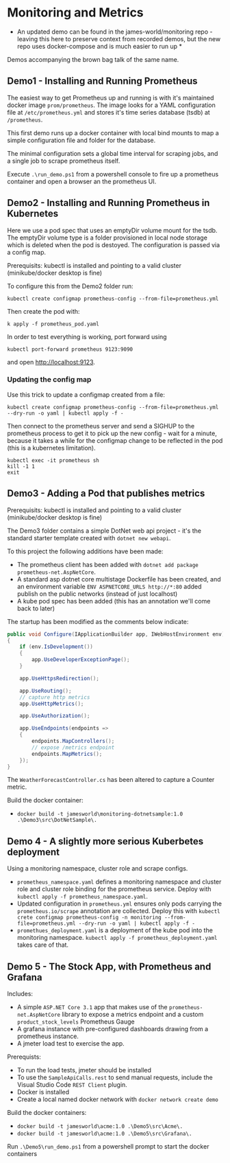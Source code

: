 # Monitoring and Metrics

* An updated demo can be found in the james-world/monitoring repo - leaving this here to preserve context from recorded demos, but the new repo uses docker-compose and is much easier to run up *

Demos accompanying the brown bag talk of the same name.

## Demo1 - Installing and Running Prometheus

The easiest way to get Prometheus up and running is with it's maintained docker image `prom/prometheus`. The image looks for a YAML configuration file at `/etc/prometheus.yml` and stores it's time series database (tsdb) at `/prometheus`.

This first demo runs up a docker container with local bind mounts to map a simple configuration file and folder for the database.

The minimal configuration sets a global time interval for scraping jobs, and a single job to scrape prometheus itself.

Execute `.\run_demo.ps1` from a powershell console to fire up a prometheus container and open a browser an the prometheus UI.

## Demo2 - Installing and Running Prometheus in Kubernetes

Here we use a pod spec that uses an emptyDir volume mount for the tsdb. The emptyDir volume type is a folder provisioned in local node storage which is deleted when the pod is destoyed. The configuration is passed via a config map.

Prerequisits: kubectl is installed and pointing to a valid cluster (minikube/docker desktop is fine)

To configure this from the Demo2 folder run:

    kubectl create configmap prometheus-config --from-file=prometheus.yml

Then create the pod with:

    k apply -f prometheus_pod.yaml

In order to test everything is working, port forward using

    kubectl port-forward prometheus 9123:9090

and open <http://localhost:9123>.

### Updating the config map

Use this trick to update a configmap created from a file:

```
kubectl create configmap prometheus-config --from-file=prometheus.yml --dry-run -o yaml | kubectl apply -f -
```

Then connect to the prometheus server and send a SIGHUP to the prometheus process to get it to pick up the new config - wait for a minute, because it takes a while for the configmap change to be reflected in the pod (this is a kubernetes limitation).

```
kubectl exec -it prometheus sh
kill -1 1
exit
```

## Demo3 - Adding a Pod that publishes metrics

Prerequisits: kubectl is installed and pointing to a valid cluster (minikube/docker desktop is fine)

The Demo3 folder contains a simple DotNet web api project - it's the standard starter template created with `dotnet new webapi`.

To this project the following additions have been made:

- The prometheus client has been added with `dotnet add package prometheus-net.AspNetCore`.
- A standard asp dotnet core multistage Dockerfile has been created, and an environment variable
  `ENV ASPNETCORE_URLS http://*:80` added publish on the public networks (instead of just localhost)
- A kube pod spec has been added (this has an annotation we'll come back to later)

The startup has been modified as the comments below indicate:

```csharp
public void Configure(IApplicationBuilder app, IWebHostEnvironment env)
{
    if (env.IsDevelopment())
    {
        app.UseDeveloperExceptionPage();
    }

    app.UseHttpsRedirection();

    app.UseRouting();
    // capture http metrics
    app.UseHttpMetrics();

    app.UseAuthorization();

    app.UseEndpoints(endpoints =>
    {
        endpoints.MapControllers();
        // expose /metrics endpoint
        endpoints.MapMetrics();
    });
}
```

The `WeatherForecastController.cs` has been altered to capture a Counter metric.

Build the docker container:

- `docker build -t jamesworld\monitoring-dotnetsample:1.0 .\Demo3\src\DotNetSample\.`

## Demo 4 - A slightly more serious Kuberbetes deployment

Using a monitoring namespace, cluster role and scrape configs.

- `prometheus_namespace.yaml` defines a monitoring namespace and cluster role and cluster role binding for the prometheus service. Deploy with `kubectl apply -f prometheus_namespace.yaml`.
- Updated configuration in `prometheus.yml` ensures only pods carrying the `prometheus.io/scrape` annotation are collected. Deploy this with `kubectl crete configmap prometheus-config -n monitoring --from-file=prometheus.yml --dry-run -o yaml | kubectl apply -f -`
- `promethues_deployment.yaml` is a deployment of the kube pod into the monitoring namespace. `kubectl apply -f prometheus_deployment.yaml` takes care of that.

## Demo 5 - The Stock App, with Prometheus and Grafana

Includes:

- A simple `ASP.NET Core 3.1` app that makes use of the `prometheus-net.AspNetCore` library to expose a metrics endpoint and a custom `product_stock_levels` Prometheus Gauge
- A grafana instance with pre-configured dashboards drawing from a prometheus instance.
- A jmeter load test to exercise the app.

Prerequists:

- To run the load tests, jmeter should be installed
- To use the `SampleApiCalls.rest` to send manual requests, include the Visual Studio Code `REST Client` plugin.
- Docker is installed
- Create a local named docker network with `docker network create demo`

Build the docker containers:

- `docker build -t jamesworld\acme:1.0 .\Demo5\src\Acme\.`
- `docker build -t jamesworld\acme:1.0 .\Demo5\src\Grafana\.`

Run `.\Demo5\run_demo.ps1` from a powershell prompt to start the docker containers
